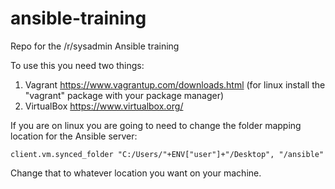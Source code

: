# ansible-training
Repo for the /r/sysadmin Ansible training


To use this you need two things:

1.	Vagrant https://www.vagrantup.com/downloads.html (for linux install the "vagrant" package with your package manager)
2.	VirtualBox https://www.virtualbox.org/

If you are on linux you are going to need to change the folder mapping location for the Ansible server:

```client.vm.synced_folder "C:/Users/"+ENV["user"]+"/Desktop", "/ansible"```

Change that to whatever location you want on your machine.